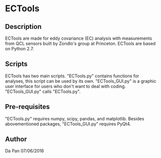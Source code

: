# ECTools
Description
-----------
ECTools are made for eddy covariance (EC) analysis with measurements from QCL sensors built by Zondlo's group at Princeton. 
ECTools are based on Python 2.7.

Scripts
-------
ECTools has two main scripts. 
"ECTools.py" contains functions for analyses, this script can be used by its own. 
"ECTools_GUI.py" is a graphic user interface for users who don't want to deal with coding. "ECTools_GUI.py" calls "ECTools.py".

Pre-requisites
--------------
"ECTools.py" requires numpy, scipy, pandas, and matplotlib.
Besides abovementioned packages, "ECTools_GUI.py" requires PyQt4. 

Author
------
Da Pan
07/06/2016
